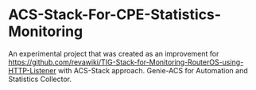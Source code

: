 # ACS-Stack-For-CPE-Statistics-Monitoring
An experimental project that was created as an improvement for https://github.com/revawiki/TIG-Stack-for-Monitoring-RouterOS-using-HTTP-Listener with ACS-Stack approach. Genie-ACS for Automation and Statistics Collector.
